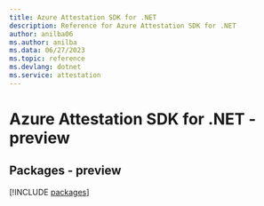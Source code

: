 ```yaml
---
title: Azure Attestation SDK for .NET
description: Reference for Azure Attestation SDK for .NET
author: anilba06
ms.author: anilba
ms.data: 06/27/2023
ms.topic: reference
ms.devlang: dotnet
ms.service: attestation
---
```

# Azure Attestation SDK for .NET - preview
## Packages - preview
[!INCLUDE [packages](attestation-index.md)]